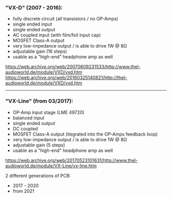 ### "VX-D" (2007 - 2016):  
* fully discrete circuit (all transistors / no OP-Amps)
* single ended input
* single ended output
* AC coupled input (with film/foil input cap)
* MOSFET Class-A output
* very low-impedance output / is able to drive 1W @ 8Ω
* adjustable gain (16 steps)
* usable as a "high-end" headphone amp as well
  
https://web.archive.org/web/20070809231533/http://www.thel-audioworld.de/module/VXD/vxd.htm  
https://web.archive.org/web/20160325140821/http://thel-audioworld.de/module/VXD/vxd.htm  
<hr>  

### "VX-Line" (from 03/2017):  
* OP-Amp input stage (LME 49720)
* balanced input
* single ended output
* DC coupled
* MOSFET Class-A output (itegrated into the OP-Amps feedback loop)
* very low-impedance output / is able to drive 1W @ 8Ω
* adjustable gain (5 steps)
* usable as a "high-end" headphone amp as well
  
https://web.archive.org/web/20170523101631/http://www.thel-audioworld.de/module/VX-Line/vx-line.htm  
  
2 different generations of PCB:  
* 2017 - 2020
* from 2021
